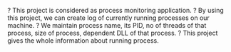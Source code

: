 ? This project is considered as process monitoring application.
? By using this project, we can create log of currently running processes on our
machine.
? We maintain process name, its PID, no of threads of that process, size of
process, dependent DLL of that process.
? This project gives the whole information about running process.